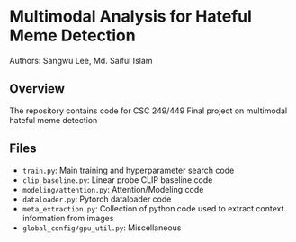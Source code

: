 # Multimodal Analysis for Hateful Meme Detection

Authors: Sangwu Lee, Md. Saiful Islam

## Overview

The repository contains code for CSC 249/449 Final project on multimodal hateful meme detection

## Files

- `train.py`: Main training and hyperparameter search code
- `clip_baseline.py`: Linear probe CLIP baseline code
- `modeling/attention.py`: Attention/Modeling code
- `dataloader.py`: Pytorch dataloader code
- `meta_extraction.py`: Collection of python code used to extract context information from images
- `global_config/gpu_util.py`: Miscellaneous
